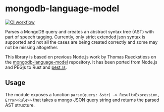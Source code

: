 # mongodb-language-model

[![CI workflow](https://github.com/fcoury/mongodb-language-model-rust/actions/workflows/ci.yml/badge.svg)](https://github.com/fcoury/mongodb-language-model-rust/actions/workflows/ci.yml)

Parses a MongoDB query and creates an abstract syntax tree (AST) with part of speech
tagging. Currently, only [strict extended json][docs-extended-json] syntax is
supported and not all the cases are being created correctly and some may not be missing
altogether.

This library is based on previous Node.js work by Thomas Rueckstiess on the [mongodb-language-model](https://github.com/mongodb-js/mongodb-language-model) repository. It has been ported from Node.js and PEGjs to Rust and [pest.rs](https://pest.rs/).

## Usage

The module exposes a function `parse(query: &str) -> Result<Expression, Error<Rule>>` that takes a mongo JSON query
string and returns the parsed AST structure.

[docs-extended-json]: https://docs.mongodb.com/manual/reference/mongodb-extended-json/
